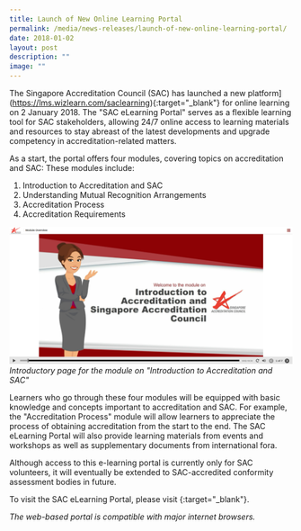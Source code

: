 ```yaml
---
title: Launch of New Online Learning Portal
permalink: /media/news-releases/launch-of-new-online-learning-portal/
date: 2018-01-02
layout: post
description: ""
image: ""
---
```

The Singapore Accreditation Council (SAC) has launched a new platform](https://lms.wizlearn.com/saclearning){:target="\_blank"} for online learning on 2 January 2018. The "SAC eLearning Portal" serves as a flexible learning tool for SAC stakeholders, allowing 24/7 online access to learning materials and resources to stay abreast of the latest developments and upgrade competency in accreditation-related matters.
 
As a start, the portal offers four modules, covering topics on accreditation and SAC:
These modules include:
1. Introduction to Accreditation and SAC  
2. Understanding Mutual Recognition Arrangements  
3. Accreditation Process  
4. Accreditation Requirements

![elearning screenshot](/images/press-release/documents/elearning-screenshot.png)
*Introductory page for the module on "Introduction to Accreditation and SAC"*

Learners who go through these four modules will be equipped with basic knowledge and concepts important to accreditation and SAC. For example, the "Accreditation Process" module will allow learners to appreciate the process of obtaining accreditation from the start to the end. The SAC eLearning Portal will also provide learning materials from events and workshops as well as supplementary documents from international fora.
 
Although access to this e-learning portal is currently only for SAC volunteers, it will eventually be extended to SAC-accredited conformity assessment bodies in future.
 
To visit the SAC eLearning Portal, please visit {:target="\_blank"}.
 
*The web-based portal is compatible with major internet browsers.*